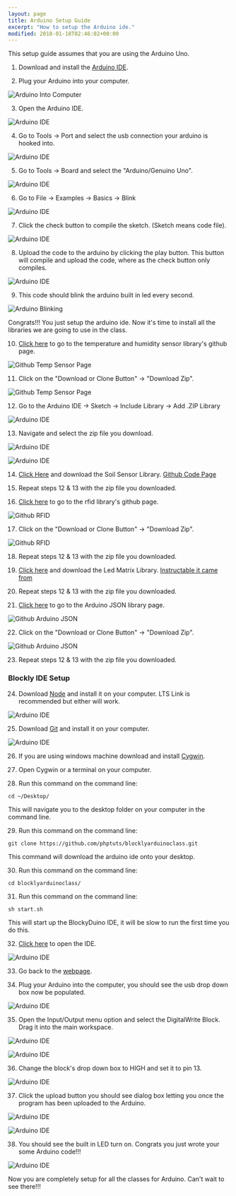 ```yaml
---
layout: page
title: Arduino Setup Guide
excerpt: "How to setup the Arduino ide."
modified: 2018-01-18T02:46:02+00:00
---
```


This setup guide assumes that you are using the Arduino Uno.

1) Download and install the [Arduino IDE](https://www.arduino.cc/en/Main/Software).

2) Plug your Arduino into your computer.

![Arduino Into Computer](/images/arduino-setup/step2.jpg)

3) Open the Arduino IDE.

![Arduino IDE](/images/arduino-setup/step3.png)

4) Go to Tools -> Port and select the usb connection your arduino is hooked into.

![Arduino IDE](/images/arduino-setup/step4.png)

5) Go to Tools -> Board and select the "Arduino/Genuino Uno".

![Arduino IDE](/images/arduino-setup/step5.png)

6) Go to File -> Examples -> Basics -> Blink

![Arduino IDE](/images/arduino-setup/step6.png)

7) Click the check  button to compile the sketch. (Sketch means code file).

![Arduino IDE](/images/arduino-setup/step7.png)

8) Upload the code to the arduino by clicking the play button.  This button will compile and upload the code, where as the check button only compiles.

![Arduino IDE](/images/arduino-setup/step8.png)

9) This code should blink the arduino built in led every second.

![Arduino Blinking](/images/arduino-setup/step9.gif)

Congrats!!! You just setup the arduino ide. Now it's time to install all the libraries we are going to use in the class.

10) [Click here](https://github.com/webghostx/Arduino-DHTLib) to go to the temperature and humidity sensor library's github page.

![Github Temp Sensor Page](/images/arduino-setup/step10.png)

11) Click on the "Download or Clone Button" -> "Download Zip".

![Github Temp Sensor Page](/images/arduino-setup/step11.png)

12) Go to the Arduino IDE -> Sketch -> Include Library -> Add .ZIP Library

![Arduino IDE](/images/arduino-setup/step12.png)

13) Navigate and select the zip file you download.

![Arduino IDE](/images/arduino-setup/step13a.png)

![Arduino IDE](/images/arduino-setup/step13b.png)

14) [Click Here](https://github.com/phptuts/oaklandcodeschool/raw/master/images/arduino-setup/HygrometerSensor.zip) and download the Soil Sensor Library. [Github Code Page](https://github.com/QuentinCG/Arduino-Hygrometer-Sensor-Library)

15) Repeat steps 12 & 13 with the zip file you downloaded.

16) [Click here](https://github.com/electronicdrops/RFIDRdm630) to go to the rfid library's github page.

![Github RFID](/images/arduino-setup/step16.png)

17) Click on the "Download or Clone Button" -> "Download Zip".

![Github RFID](/images/arduino-setup/step17.png)

18) Repeat steps 12 & 13 with the zip file you downloaded.

19) [Click here](https://cdn.instructables.com/ORIG/F79/UC7X/HKCJMPGV/F79UC7XHKCJMPGV.zip) and download the Led Matrix Library. [Instructable it came from](http://www.instructables.com/id/LED-Matrix-with-Arduino/)

20) Repeat steps 12 & 13 with the zip file you downloaded.

21) [Click here](https://github.com/bblanchon/ArduinoJson) to go to the Arduino JSON library page.

![Github Arduino JSON](/images/arduino-setup/step21.png)


22) Click on the "Download or Clone Button" -> "Download Zip".

![Github Arduino JSON](/images/arduino-setup/step22.png)

23) Repeat steps 12 & 13 with the zip file you downloaded.

 
### Blockly IDE Setup 

24) Download [Node](https://nodejs.org/en/) and install it on your computer. LTS Link is recommended but either will work.

![Arduino IDE](/images/arduino-setup/step40.png)

25) Download [Git](https://git-scm.com/) and install it on your computer. 

![Arduino IDE](/images/arduino-setup/step41.png)

26) If you are using windows machine download and install [Cygwin](https://cygwin.com/install.html).

27) Open Cygwin or a terminal on your computer.  

28) Run this command on the command line:

``` 
cd ~/Desktop/
```

This will navigate you to the desktop folder on your computer in the command line.

29) Run this command on the command line:
 
``` 
git clone https://github.com/phptuts/blocklyarduinoclass.git
``` 

This command will download the arduino ide onto your desktop.

30) Run this command on the command line:

``` 
cd blocklyarduinoclass/
```

31) Run this command on the command line:

``` 
sh start.sh
```

This will start up the BlockyDuino IDE, it will be slow to run the first time you do this. 

32) [Click here](http://localhost:3000) to open the IDE.

![Arduino IDE](/images/arduino-setup/step48.png)

33) Go back to the [webpage](http://localhost:3000).
 
34) Plug your Arduino into the computer, you should see the usb drop down box now be populated.

![Arduino IDE](/images/arduino-setup/step56.png)

35) Open the Input/Output menu option and select the DigitalWrite Block.  Drag it into the main workspace. 

![Arduino IDE](/images/arduino-setup/step57a.png)

![Arduino IDE](/images/arduino-setup/step57b.png)

36) Change the block's drop down box to HIGH and set it to pin 13.

![Arduino IDE](/images/arduino-setup/step58.png)

37) Click the upload button you should see dialog box letting you once the program has been uploaded to the Arduino.

![Arduino IDE](/images/arduino-setup/step59a.png)

![Arduino IDE](/images/arduino-setup/step59b.png)


38) You should see the built in LED turn on.  Congrats you just wrote your some Arduino code!!!
 
![Arduino IDE](/images/arduino-setup/step60.jpg)

Now you are completely setup for all the classes for Arduino.  Can't wait to see there!!!


